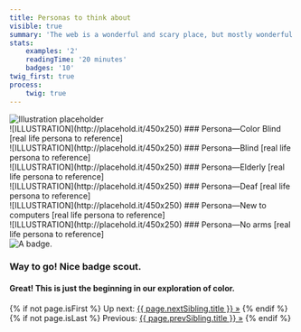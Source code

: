 ```yaml
---
title: Personas to think about
visible: true
summary: 'The web is a wonderful and scary place, but mostly wonderful. The access to information is astounding but most of it, is only accessible to those who are without impairments. The following manuals within the online camp is to get you ready for the'
stats:
    examples: '2'
    readingTime: '20 minutes'
    badges: '10'
twig_first: true
process:
    twig: true
---
```

<section>
    <img src="/user/pages/05.about/about-hero-placeholder.png" alt="Illustration placeholder" />
</section>

<section>
<div class="container--content section--marg">
<div class="box purple stripe" markdown="1">
![ILLUSTRATION](http://placehold.it/450x250)
### Persona—Color Blind
[real life persona to reference]
</div>
</div>
</section>

<section>
<div class="container--content section--marg">
<div class="box purple stripe" markdown="1">
![ILLUSTRATION](http://placehold.it/450x250)
### Persona—Blind
[real life persona to reference]
</div>
</div>
</section>

<section>
<div class="container--content section--marg">
<div class="box purple stripe" markdown="1">
![ILLUSTRATION](http://placehold.it/450x250)
### Persona—Elderly
[real life persona to reference]
</div>
</div>
</section>

<section>
<div class="container--content section--marg">
<div class="box purple stripe" markdown="1">
![ILLUSTRATION](http://placehold.it/450x250)
### Persona—Deaf
[real life persona to reference]
</div>
</div>
</section>

<section>
<div class="container--content section--marg">
<div class="box purple stripe" markdown="1">
![ILLUSTRATION](http://placehold.it/450x250)
### Persona—New to computers
[real life persona to reference]
</div>
</div>
</section>

<section>
<div class="container--content section--marg">
<div class="box purple stripe" markdown="1">
![ILLUSTRATION](http://placehold.it/450x250)
### Persona—No arms
[real life persona to reference]
</div>
</div>
</section>

<section class="section--badge-cta section--badge-cta__yellow mt--60">
    <div class="container">
        <div class="flex-grid--gutters">
            <div class="col--width__four">
                <div class="badge--box">
                    <img class="img--badge badge--dispatch" alt="A badge." src="/user/pages/01.home/badge-star-holder.png" data-section="about" data-badge="personasToThinkAbout">
                </div>
            </div>
            <div class="col--width__eight">
                <h3>Way to go! Nice badge scout.</h3>
                <h4>Great! This is just the beginning in our exploration of color.</h4>
                {% if not page.isFirst %}
                    <span>Up next: </span><a href="{{ page.nextSibling.url }}">{{ page.nextSibling.title }} &raquo;</a>
                {% endif %}
                {% if not page.isLast %}
                    <span>Previous: </span><a href="{{ page.prevSibling.url }}">{{ page.prevSibling.title }} &raquo;</a>
                {% endif %}
            </div>
        </div>
    </div>
</section>
